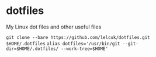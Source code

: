 # dotfiles
My Linux dot files and other useful files 


`git clone --bare https://github.com/lelcuk/dotfiles.git $HOME/.dotfiles`
`alias dotfiles='/usr/bin/git --git-dir=$HOME/.dotfiles/ --work-tree=$HOME'`

